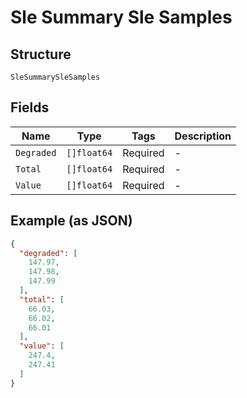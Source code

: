 
# Sle Summary Sle Samples

## Structure

`SleSummarySleSamples`

## Fields

| Name | Type | Tags | Description |
|  --- | --- | --- | --- |
| `Degraded` | `[]float64` | Required | - |
| `Total` | `[]float64` | Required | - |
| `Value` | `[]float64` | Required | - |

## Example (as JSON)

```json
{
  "degraded": [
    147.97,
    147.98,
    147.99
  ],
  "total": [
    66.03,
    66.02,
    66.01
  ],
  "value": [
    247.4,
    247.41
  ]
}
```

